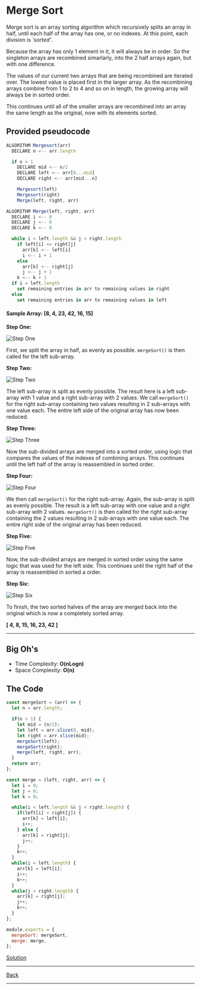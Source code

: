 # Merge Sort

Merge sort is an array sorting algorithm which recursively splits an array in half, until each half of the array has one, or no indexes. At this point, each division is *'sorted'*.

Because the array has only 1 element in it, it will always be in order. So the singleton arrays are recombined simarlarly, into the 2 half arrays again, but with one difference.

The values of our current two arrays that are being recombined are iterated over. The lowest value is placed first in the larger array. As the recombining arrays combine from 1 to 2 to 4 and so on in length, the growing array will always be in sorted order.

This continues until all of the smaller arrays are recombined into an array the same length as the original, now with its elements sorted.

## Provided pseudocode

~~~js
ALGORITHM Mergesort(arr)
  DECLARE n <-- arr.length

  if n > 1
    DECLARE mid <-- n/2
    DECLARE left <-- arr[0...mid]
    DECLARE right <-- arr[mid...n]

    Mergesort(left)
    Mergesort(right)
    Merge(left, right, arr)

ALGORITHM Merge(left, right, arr)
  DECLARE i <-- 0
  DECLARE j <-- 0
  DECLARE k <-- 0

  while i < left.length && j < right.length
    if left[i] <= right[j]
      arr[k] <-- left[i]
      i <-- i + 1
    else
      arr[k] <-- right[j]
      j <-- j + 1
    k <-- k + 1
  if i = left.length
    set remaining entries in arr to remaining values in right
  else
    set remaining entries in arr to remaining values in left
~~~

#### Sample Array: [8, 4, 23, 42, 16, 15]

**Step One:**

![Step One](./assets/mS-step-1.png)

First,  we split the array in half, as evenly as possible. `mergeSort()` is then called for the left sub-array.

**Step Two:**

![Step Two](./assets/mS-step-2.png)

The left sub-array is split as evenly possible. The result here is a left sub-array with 1 value and a right sub-array with 2 values. We call `mergeSort()` for the right sub-array containing two values resulting in 2 sub-arrays with one value each. The entire left side of the original array has now been reduced.

**Step Three:**

![Step Three](./assets/mS-step-3.png)

Now the sub-divided arrays are merged into a sorted order, using logic that compares the values of the indexes of combining arrays. This continues until the left half of the array is reassembled in sorted order.

**Step Four:**

![Step Four](./assets/mS-step-4.png)

We then call `mergeSort()` for the right sub-array. Again, the sub-array is split as evenly possible. The result is a left sub-array with one value and a right sub-array with 2 values. `mergeSort()` is then called for the right sub-array containing the 2 values resulting in 2 sub-arrays with one value each. The entire right side of the original array has been reduced.

**Step Five:**

![Step Five](./assets/mS-step-5.png)

Now, the sub-divided arrays are merged in sorted order using the same logic that was used for the left side. This continues until the right half of the array is reassembled in sorted a order.

**Step Six:**

![Step Six](./assets/mS-step-6.png)

To finish, the two sorted halves of the array are merged back into the original which is now a completely sorted array.

**[ 4, 8, 15, 16, 23, 42 ]**

---

## Big Oh's

- Time Complexity: **O(nLogn)**
- Space Complexity: **O(n)**

## The Code

~~~js
const mergeSort = (arr) => {
  let n = arr.length;

  if(n > 1) {
    let mid = (n/2);
    let left = arr.slice(0, mid);
    let right = arr.slice(mid);
    mergeSort(left);
    mergeSort(right);
    merge(left, right, arr);
  }
  return arr;
};

const merge = (left, right, arr) => {
  let i = 0;
  let j = 0;
  let k = 0;

  while(i < left.length && j < right.length) {
    if(left[i] < right[j]) {
      arr[k] = left[i];
      i++;
    } else {
      arr[k] = right[j];
      j++;
    }
    k++;
  }
  while(i < left.length) {
    arr[k] = left[i];
    i++;
    k++;
  }
  while(j < right.length) {
    arr[k] = right[j];
    j++;
    k++;
  }
};

module.exports = {
  mergeSort: mergeSort,
  merge: merge,
};
~~~

[Solution](mergeSort.js)

---
[Back](README.md)

---
